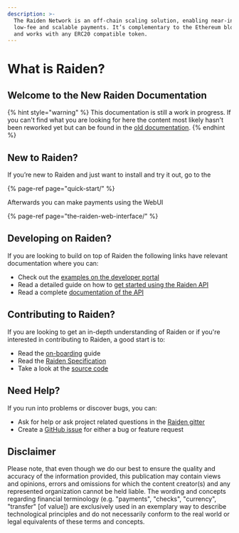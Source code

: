 ```yaml
---
description: >-
  The Raiden Network is an off-chain scaling solution, enabling near-instant,
  low-fee and scalable payments. It’s complementary to the Ethereum blockchain
  and works with any ERC20 compatible token.
---
```


# What is Raiden?

## Welcome to the New Raiden Documentation

{% hint style="warning" %}
This documentation is still a work in progress. If you can't find what you are looking for here the content most likely hasn't been reworked yet but can be found in the [old documentation](https://raiden-network.readthedocs.io/en/latest/).
{% endhint %}

## New to Raiden?

If you’re new to Raiden and just want to install and try it out, go to the

{% page-ref page="quick-start/" %}

Afterwards you can make payments using the WebUI

{% page-ref page="the-raiden-web-interface/" %}

## Developing on Raiden?

If you are looking to build on top of Raiden the following links have relevant documentation where you can:

* Check out the [examples on the developer portal](https://developer.raiden.network/#Examples)
* Read a detailed guide on how to [get started using the Raiden API](https://raiden-network.readthedocs.io/en/stable/api_walkthrough.html)
* Read a complete [documentation of the API](https://raiden-network.readthedocs.io/en/stable/rest_api.html)

## Contributing to Raiden?

If you are looking to get an in-depth understanding of Raiden or if you're interested in contributing to Raiden, a good start is to:

* Read the [on-boarding](https://raiden-network.readthedocs.io/en/stable/onboarding.html) guide
* Read the [Raiden Specification](https://raiden-network-specification.readthedocs.io/en/latest/index.html)
* Take a look at the [source code](https://github.com/raiden-network/raiden)

## Need Help?

If you run into problems or discover bugs, you can:

* Ask for help or ask project related questions in the [Raiden gitter](https://gitter.im/raiden-network/raiden)
* Create a [GitHub issue](https://github.com/raiden-network/raiden/issues/new/choose) for either a bug or feature request

## Disclaimer

Please note, that even though we do our best to ensure the quality and accuracy of the information provided, this publication may contain views and opinions, errors and omissions for which the content creator\(s\) and any represented organization cannot be held liable. The wording and concepts regarding financial terminology \(e.g. "payments", "checks", "currency", "transfer" \[of value\]\) are exclusively used in an exemplary way to describe technological principles and do not necessarily conform to the real world or legal equivalents of these terms and concepts.

